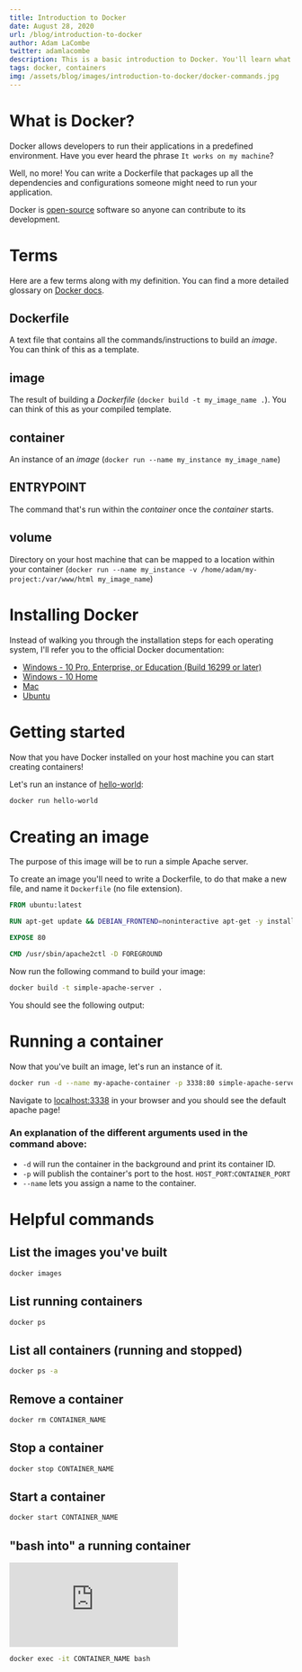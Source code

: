 ```yaml
---
title: Introduction to Docker
date: August 28, 2020
url: /blog/introduction-to-docker
author: Adam LaCombe
twitter: adamlacombe
description: This is a basic introduction to Docker. You'll learn what docker is, how to install it, build images and run containers.
tags: docker, containers
img: /assets/blog/images/introduction-to-docker/docker-commands.jpg
---
```


# What is Docker?
Docker allows developers to run their applications in a predefined environment. Have you ever heard the phrase `It works on my machine`? 

<al-img src="/assets/blog/images/introduction-to-docker/it-works-on-my-machine.jpg" alt="It works on my machine"></al-img>

Well, no more! You can write a Dockerfile that packages up all the dependencies and configurations someone might need to run your application. 

Docker is [open-source](https://github.com/docker/docker-ce) software so anyone can contribute to its development.

# Terms
Here are a few terms along with my definition. You can find a more detailed glossary on [Docker docs](https://docs.docker.com/glossary/).

## Dockerfile
A text file that contains all the commands/instructions to build an *image*. You can think of this as a template.

## image
The result of building a *Dockerfile* (`docker build -t my_image_name .`). You can think of this as your compiled template.

## container
An instance of an *image* (`docker run --name my_instance my_image_name`)

## ENTRYPOINT
The command that's run within the *container* once the *container* starts.

## volume
Directory on your host machine that can be mapped to a location within your container (`docker run --name my_instance -v /home/adam/my-project:/var/www/html my_image_name`)


# Installing Docker
Instead of walking you through the installation steps for each operating system, I'll refer you to the official Docker documentation:

- [Windows - 10 Pro, Enterprise, or Education (Build 16299 or later)](https://docs.docker.com/docker-for-windows/install/)
- [Windows - 10 Home](https://docs.docker.com/docker-for-windows/install-windows-home/)
- [Mac](https://docs.docker.com/docker-for-mac/install/)
- [Ubuntu](https://docs.docker.com/engine/install/ubuntu/)


# Getting started
Now that you have Docker installed on your host machine you can start creating containers! 

Let's run an instance of [hello-world](https://hub.docker.com/_/hello-world):

```bash
docker run hello-world
```

<al-img src="/assets/blog/images/introduction-to-docker/docker-run-hello-world.png" alt="Run hello-world"></al-img>

# Creating an image
The purpose of this image will be to run a simple Apache server.

To create an image you'll need to write a Dockerfile, to do that make a new file, and name it `Dockerfile` (no file extension).

```Dockerfile
FROM ubuntu:latest

RUN apt-get update && DEBIAN_FRONTEND=noninteractive apt-get -y install apache2

EXPOSE 80

CMD /usr/sbin/apache2ctl -D FOREGROUND
```

Now run the following command to build your image:
```bash
docker build -t simple-apache-server .
```

You should see the following output:

<al-img src="/assets/blog/images/introduction-to-docker/docker-build-simple-apache-server.png" alt="build simple-apache-server"></al-img>

# Running a container
Now that you've built an image, let's run an instance of it.

```bash
docker run -d --name my-apache-container -p 3338:80 simple-apache-server
```

Navigate to [localhost:3338](http://localhost:3338) in your browser and you should see the default apache page!

<al-img src="/assets/blog/images/introduction-to-docker/apache-default-page.png" alt="default Apache page"></al-img>

### An explanation of the different arguments used in the command above:
 - `-d` will run the container in the background and print its container ID.
 - `-p` will publish the container's port to the host. `HOST_PORT`:`CONTAINER_PORT`
 - `--name` lets you assign a name to the container.

# Helpful commands

## List the images you've built
```bash
docker images
```

## List running containers
```bash
docker ps
```

## List all containers (running and stopped)
```bash
docker ps -a
```

## Remove a container
```bash
docker rm CONTAINER_NAME
```

## Stop a container
```bash
docker stop CONTAINER_NAME
```

## Start a container
```bash
docker start CONTAINER_NAME
```

## "bash into" a running container

<iframe src="https://giphy.com/embed/dtfUJxOTqhHO" style="width:100%;max-width:max-content;" frameBorder="0" class="giphy-embed" allowFullScreen></iframe>

```bash
docker exec -it CONTAINER_NAME bash
```